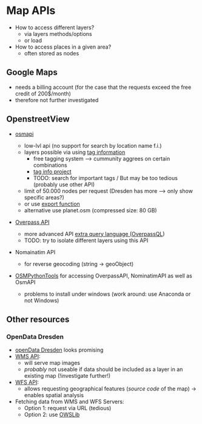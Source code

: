 # Map APIs

* How to access different layers?
  * via layers methods/options
  * or load
* How to access places in a given area?
  * often stored as nodes
  
## Google Maps

* needs a billing account (for the case that the requests exceed the free credit of 200$/month)
* therefore not further investigated

## OpenstreetView

* [osmapi](http://osmapi.metaodi.ch/)
  * low-lvl api (no support for search by location name f.i.)
  * layers possible via using [tag information](<https://wiki.openstreetmap.org/wiki/Category:Features>)
    * free tagging system --> cummunity aggrees on certain combinations
    * [tag info project](<https://taginfo.openstreetmap.org/keys>)
    * TODO: search for important tags / But may be too tedious (probably use other API)
  * limit of 50.000 nodes per request (Dresden has more --> only show specific areas?)
  * or use [export function](https://www.openstreetmap.org/export#map=10/50.9891/14.1051&layers=H)
  * alternative use planet.osm (compressed size: 80 GB)

* [Overpass API](<https://wiki.openstreetmap.org/wiki/Overpass_API>)
  * more advanced API [extra query language (OverpassQL](https://wiki.openstreetmap.org/wiki/Overpass_API/Overpass_QL))
  * TODO: try to isolate different layers using this API

* Nomainatim API
  * for reverse geocoding (string -> geoObject)

* [OSMPythonTools](<https://github.com/mocnik-science/osm-python-tools>) for accessing OverpassAPI, NominatimAPI as well as OsmAPI
  * problems to install under windows (work around: use Anaconda or not Windows)

## Other resources

### OpenData Dresden

* [openData Dresden](https://opendata.dresden.de/DreiD/) looks promising
* [WMS API](https://en.wikipedia.org/wiki/Web_Map_Service):
  * will serve map images
  * _probably_ not useable if data should be included as a layer in an existing map (!investigate further!)
* [WFS API](https://en.wikipedia.org/wiki/Web_Feature_Service):
  * allows requesting geographical features (_source code_ of the map)
  &rarr; enables spatial analysis
* Fetching data from WMS and WFS Servers:
  * Option 1: request via URL (tedious)
  * Option 2: use [OWSLib](http://geopython.github.io/OWSLib/)
